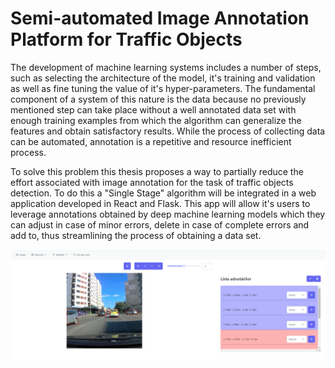 # Semi-automated Image Annotation Platform for Traffic Objects

The development of machine learning systems includes a number of steps, such as selecting the architecture of the model, it's training and validation as well as fine tuning the value of it's hyper-parameters. The fundamental component of a system of this nature is the data because no previously mentioned step can take place without a well annotated data set with enough training examples from which the algorithm can generalize the features and obtain satisfactory results. While the process of collecting data can be automated, annotation is a repetitive and resource inefficient process.

To solve this problem this thesis proposes a way to partially reduce the effort associated with image annotation for the task of traffic objects detection. To do this a "Single Stage" algorithm will be integrated in a web application developed in React and Flask. This app will allow it's users to leverage annotations obtained by deep machine learning models which they can adjust in case of minor errors, delete in case of complete errors and add to, thus streamlining the process of obtaining a data set.

![alt text](./vizualizare-det-pe-imagine-specifica.PNG) 